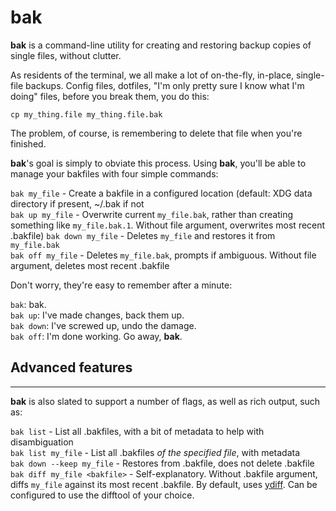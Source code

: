 # bak

**bak** is a command-line utility for creating and restoring backup copies of single files, without clutter.

As residents of the terminal, we all make a lot of on-the-fly, in-place, single-file backups. Config files, dotfiles, "I'm only pretty sure I know what I'm doing" files, before you break them, you do this:

`cp my_thing.file my_thing.file.bak`

The problem, of course, is remembering to delete that file when you're finished.

**bak**'s goal is simply to obviate this process. Using **bak**, you'll be able to manage your bakfiles with four simple commands:

`bak my_file` - Create a bakfile in a configured location (default: XDG data directory if present, ~/.bak if not  
`bak up my_file` - Overwrite current `my_file.bak`, rather than creating something like `my_file.bak.1`. Without file argument, overwrites most recent .bakfile) 
`bak down my_file` - Deletes `my_file` and restores it from `my_file.bak`  
`bak off my_file` - Deletes `my_file.bak`, prompts if ambiguous. Without file argument, deletes most recent .bakfile  

Don't worry, they're easy to remember after a minute:

`bak`: bak.  
`bak up`: I've made changes, back them up.  
`bak down`: I've screwed up, undo the damage.  
`bak off`: I'm done working. Go away, **bak**.

## Advanced features
---

**bak** is also slated to support a number of flags, as well as rich output, such as:

`bak list` - List all .bakfiles, with a bit of metadata to help with disambiguation  
`bak list my_file` - List all .bakfiles *of the specified file*, with metadata  
`bak down --keep my_file` - Restores from .bakfile, does not delete .bakfile  
`bak diff my_file <bakfile>` - Self-explanatory. Without .bakfile argument, diffs `my_file` against its most recent .bakfile. By default, uses [ydiff](https://github.com/ymattw/ydiff). Can be configured to use the difftool of your choice.